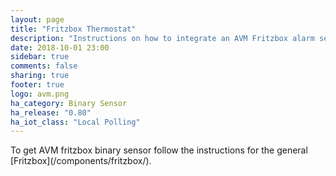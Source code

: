 ```yaml
---
layout: page
title: "Fritzbox Thermostat"
description: "Instructions on how to integrate an AVM Fritzbox alarm sensor."
date: 2018-10-01 23:00
sidebar: true
comments: false
sharing: true
footer: true
logo: avm.png
ha_category: Binary Sensor
ha_release: "0.80"
ha_iot_class: "Local Polling"
---
```


<p class='note'>
To get AVM fritzbox binary sensor follow the instructions for the general [Fritzbox](/components/fritzbox/).
</p>
